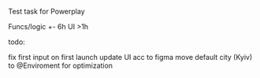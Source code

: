 Test task for Powerplay

Funcs/logic +- 6h UI >1h

todo:

fix first input on first launch
update UI acc to figma
move default city (Kyiv) to @Enviroment for optimization
